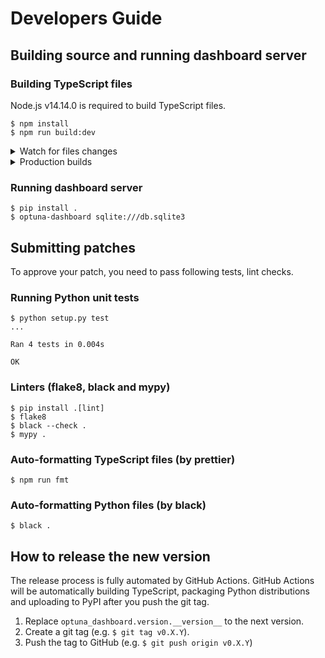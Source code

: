 # Developers Guide

## Building source and running dashboard server

### Building TypeScript files

Node.js v14.14.0 is required to build TypeScript files.

```
$ npm install
$ npm run build:dev
```

<details>
<summary>Watch for files changes</summary>

```
$ npm run watch
```

</details>

<details>
<summary>Production builds</summary>

```
$ npm run build:prd
```

</details>

### Running dashboard server

```
$ pip install .
$ optuna-dashboard sqlite:///db.sqlite3
```


## Submitting patches

To approve your patch, you need to pass following tests, lint checks.

### Running Python unit tests

```
$ python setup.py test
...

Ran 4 tests in 0.004s

OK
```

### Linters (flake8, black and mypy)

```
$ pip install .[lint]
$ flake8
$ black --check .
$ mypy .
```

### Auto-formatting TypeScript files (by prettier)

```
$ npm run fmt
```

### Auto-formatting Python files (by black)

```
$ black .
```


## How to release the new version

The release process is fully automated by GitHub Actions.
GitHub Actions will be automatically building TypeScript, packaging Python distributions and uploading to PyPI after you push the git tag.

1. Replace `optuna_dashboard.version.__version__` to the next version.
2. Create a git tag (e.g. `$ git tag v0.X.Y`).
3. Push the tag to GitHub (e.g. `$ git push origin v0.X.Y`)


